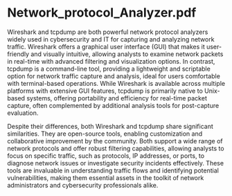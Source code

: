 # Network_protocol_Analyzer.pdf

Wireshark and tcpdump are both powerful network protocol analyzers widely used in cybersecurity and IT for capturing and analyzing network traffic. Wireshark offers a graphical user interface (GUI) that makes it user-friendly and visually intuitive, allowing analysts to examine network packets in real-time with advanced filtering and visualization options. In contrast, tcpdump is a command-line tool, providing a lightweight and scriptable option for network traffic capture and analysis, ideal for users comfortable with terminal-based operations. While Wireshark is available across multiple platforms with extensive GUI features, tcpdump is primarily native to Unix-based systems, offering portability and efficiency for real-time packet capture, often complemented by additional analysis tools for post-capture evaluation.

Despite their differences, both Wireshark and tcpdump share significant similarities. They are open-source tools, enabling customization and collaborative improvement by the community. Both support a wide range of network protocols and offer robust filtering capabilities, allowing analysts to focus on specific traffic, such as protocols, IP addresses, or ports, to diagnose network issues or investigate security incidents effectively. These tools are invaluable in understanding traffic flows and identifying potential vulnerabilities, making them essential assets in the toolkit of network administrators and cybersecurity professionals alike.

